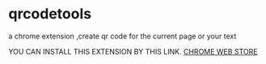 # qrcodetools
a chrome extension ,create qr code for the current page or your text



YOU CAN INSTALL THIS EXTENSION BY THIS LINK.
[CHROME WEB STORE](https://chrome.google.com/webstore/detail/qr-code-tools/ocbhppgblkpojkpebamblimobggeaobi)

